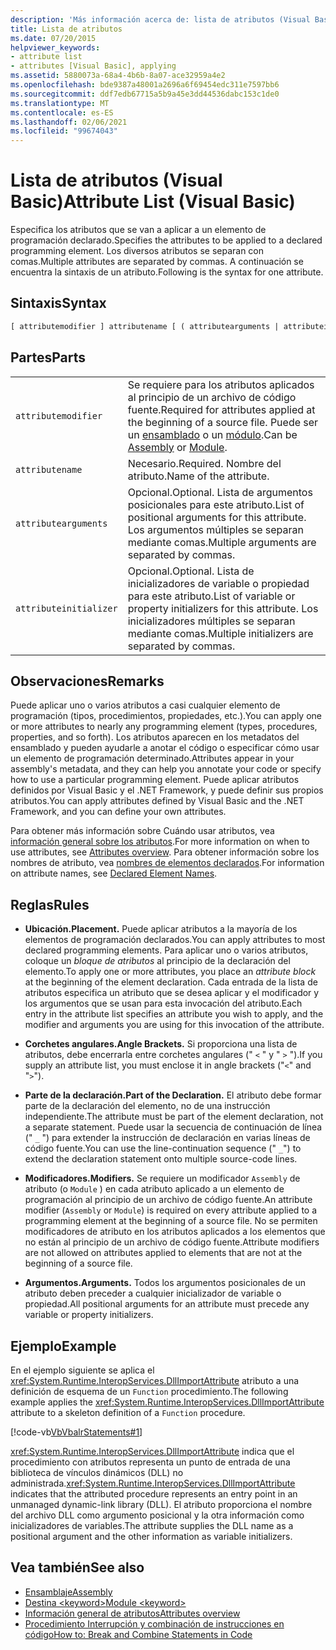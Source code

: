 ```yaml
---
description: 'Más información acerca de: lista de atributos (Visual Basic)'
title: Lista de atributos
ms.date: 07/20/2015
helpviewer_keywords:
- attribute list
- attributes [Visual Basic], applying
ms.assetid: 5880073a-68a4-4b6b-8a07-ace32959a4e2
ms.openlocfilehash: bde9387a48001a2696a6f69454edc311e7597bb6
ms.sourcegitcommit: ddf7edb67715a5b9a45e3dd44536dabc153c1de0
ms.translationtype: MT
ms.contentlocale: es-ES
ms.lasthandoff: 02/06/2021
ms.locfileid: "99674043"
---
```

# <a name="attribute-list-visual-basic"></a><span data-ttu-id="24756-103">Lista de atributos (Visual Basic)</span><span class="sxs-lookup"><span data-stu-id="24756-103">Attribute List (Visual Basic)</span></span>

<span data-ttu-id="24756-104">Especifica los atributos que se van a aplicar a un elemento de programación declarado.</span><span class="sxs-lookup"><span data-stu-id="24756-104">Specifies the attributes to be applied to a declared programming element.</span></span> <span data-ttu-id="24756-105">Los diversos atributos se separan con comas.</span><span class="sxs-lookup"><span data-stu-id="24756-105">Multiple attributes are separated by commas.</span></span> <span data-ttu-id="24756-106">A continuación se encuentra la sintaxis de un atributo.</span><span class="sxs-lookup"><span data-stu-id="24756-106">Following is the syntax for one attribute.</span></span>  
  
## <a name="syntax"></a><span data-ttu-id="24756-107">Sintaxis</span><span class="sxs-lookup"><span data-stu-id="24756-107">Syntax</span></span>  
  
```vb  
[ attributemodifier ] attributename [ ( attributearguments | attributeinitializer ) ]  
```  
  
## <a name="parts"></a><span data-ttu-id="24756-108">Partes</span><span class="sxs-lookup"><span data-stu-id="24756-108">Parts</span></span>  

|||
|---|---|
|`attributemodifier`|<span data-ttu-id="24756-109">Se requiere para los atributos aplicados al principio de un archivo de código fuente.</span><span class="sxs-lookup"><span data-stu-id="24756-109">Required for attributes applied at the beginning of a source file.</span></span> <span data-ttu-id="24756-110">Puede ser un [ensamblado](../modifiers/assembly.md) o un [módulo](../modifiers/module-keyword.md).</span><span class="sxs-lookup"><span data-stu-id="24756-110">Can be [Assembly](../modifiers/assembly.md) or [Module](../modifiers/module-keyword.md).</span></span>|
|`attributename`| <span data-ttu-id="24756-111">Necesario.</span><span class="sxs-lookup"><span data-stu-id="24756-111">Required.</span></span> <span data-ttu-id="24756-112">Nombre del atributo.</span><span class="sxs-lookup"><span data-stu-id="24756-112">Name of the attribute.</span></span>|
|`attributearguments`|<span data-ttu-id="24756-113">Opcional.</span><span class="sxs-lookup"><span data-stu-id="24756-113">Optional.</span></span> <span data-ttu-id="24756-114">Lista de argumentos posicionales para este atributo.</span><span class="sxs-lookup"><span data-stu-id="24756-114">List of positional arguments for this attribute.</span></span> <span data-ttu-id="24756-115">Los argumentos múltiples se separan mediante comas.</span><span class="sxs-lookup"><span data-stu-id="24756-115">Multiple arguments are separated by commas.</span></span>|
|`attributeinitializer`|<span data-ttu-id="24756-116">Opcional.</span><span class="sxs-lookup"><span data-stu-id="24756-116">Optional.</span></span> <span data-ttu-id="24756-117">Lista de inicializadores de variable o propiedad para este atributo.</span><span class="sxs-lookup"><span data-stu-id="24756-117">List of variable or property initializers for this attribute.</span></span> <span data-ttu-id="24756-118">Los inicializadores múltiples se separan mediante comas.</span><span class="sxs-lookup"><span data-stu-id="24756-118">Multiple initializers are separated by commas.</span></span>|
  
## <a name="remarks"></a><span data-ttu-id="24756-119">Observaciones</span><span class="sxs-lookup"><span data-stu-id="24756-119">Remarks</span></span>  

 <span data-ttu-id="24756-120">Puede aplicar uno o varios atributos a casi cualquier elemento de programación (tipos, procedimientos, propiedades, etc.).</span><span class="sxs-lookup"><span data-stu-id="24756-120">You can apply one or more attributes to nearly any programming element (types, procedures, properties, and so forth).</span></span> <span data-ttu-id="24756-121">Los atributos aparecen en los metadatos del ensamblado y pueden ayudarle a anotar el código o especificar cómo usar un elemento de programación determinado.</span><span class="sxs-lookup"><span data-stu-id="24756-121">Attributes appear in your assembly's metadata, and they can help you annotate your code or specify how to use a particular programming element.</span></span> <span data-ttu-id="24756-122">Puede aplicar atributos definidos por Visual Basic y el .NET Framework, y puede definir sus propios atributos.</span><span class="sxs-lookup"><span data-stu-id="24756-122">You can apply attributes defined by Visual Basic and the .NET Framework, and you can define your own attributes.</span></span>  

 <span data-ttu-id="24756-123">Para obtener más información sobre Cuándo usar atributos, vea [información general sobre los atributos](../../programming-guide/concepts/attributes/index.md).</span><span class="sxs-lookup"><span data-stu-id="24756-123">For more information on when to use attributes, see [Attributes overview](../../programming-guide/concepts/attributes/index.md).</span></span> <span data-ttu-id="24756-124">Para obtener información sobre los nombres de atributo, vea [nombres de elementos declarados](../../programming-guide/language-features/declared-elements/declared-element-names.md).</span><span class="sxs-lookup"><span data-stu-id="24756-124">For information on attribute names, see [Declared Element Names](../../programming-guide/language-features/declared-elements/declared-element-names.md).</span></span>  
  
## <a name="rules"></a><span data-ttu-id="24756-125">Reglas</span><span class="sxs-lookup"><span data-stu-id="24756-125">Rules</span></span>  
  
- <span data-ttu-id="24756-126">**Ubicación.**</span><span class="sxs-lookup"><span data-stu-id="24756-126">**Placement.**</span></span> <span data-ttu-id="24756-127">Puede aplicar atributos a la mayoría de los elementos de programación declarados.</span><span class="sxs-lookup"><span data-stu-id="24756-127">You can apply attributes to most declared programming elements.</span></span> <span data-ttu-id="24756-128">Para aplicar uno o varios atributos, coloque un *bloque de atributos* al principio de la declaración del elemento.</span><span class="sxs-lookup"><span data-stu-id="24756-128">To apply one or more attributes, you place an *attribute block* at the beginning of the element declaration.</span></span> <span data-ttu-id="24756-129">Cada entrada de la lista de atributos especifica un atributo que se desea aplicar y el modificador y los argumentos que se usan para esta invocación del atributo.</span><span class="sxs-lookup"><span data-stu-id="24756-129">Each entry in the attribute list specifies an attribute you wish to apply, and the modifier and arguments you are using for this invocation of the attribute.</span></span>  
  
- <span data-ttu-id="24756-130">**Corchetes angulares.**</span><span class="sxs-lookup"><span data-stu-id="24756-130">**Angle Brackets.**</span></span> <span data-ttu-id="24756-131">Si proporciona una lista de atributos, debe encerrarla entre corchetes angulares (" `<` " y " `>` ").</span><span class="sxs-lookup"><span data-stu-id="24756-131">If you supply an attribute list, you must enclose it in angle brackets ("`<`" and "`>`").</span></span>  
  
- <span data-ttu-id="24756-132">**Parte de la declaración.**</span><span class="sxs-lookup"><span data-stu-id="24756-132">**Part of the Declaration.**</span></span> <span data-ttu-id="24756-133">El atributo debe formar parte de la declaración del elemento, no de una instrucción independiente.</span><span class="sxs-lookup"><span data-stu-id="24756-133">The attribute must be part of the element declaration, not a separate statement.</span></span> <span data-ttu-id="24756-134">Puede usar la secuencia de continuación de línea (" `_` ") para extender la instrucción de declaración en varias líneas de código fuente.</span><span class="sxs-lookup"><span data-stu-id="24756-134">You can use the line-continuation sequence (" `_`") to extend the declaration statement onto multiple source-code lines.</span></span>  
  
- <span data-ttu-id="24756-135">**Modificadores.**</span><span class="sxs-lookup"><span data-stu-id="24756-135">**Modifiers.**</span></span> <span data-ttu-id="24756-136">Se requiere un modificador `Assembly` de atributo (o `Module` ) en cada atributo aplicado a un elemento de programación al principio de un archivo de código fuente.</span><span class="sxs-lookup"><span data-stu-id="24756-136">An attribute modifier (`Assembly` or `Module`) is required on every attribute applied to a programming element at the beginning of a source file.</span></span> <span data-ttu-id="24756-137">No se permiten modificadores de atributo en los atributos aplicados a los elementos que no están al principio de un archivo de código fuente.</span><span class="sxs-lookup"><span data-stu-id="24756-137">Attribute modifiers are not allowed on attributes applied to elements that are not at the beginning of a source file.</span></span>  
  
- <span data-ttu-id="24756-138">**Argumentos.**</span><span class="sxs-lookup"><span data-stu-id="24756-138">**Arguments.**</span></span> <span data-ttu-id="24756-139">Todos los argumentos posicionales de un atributo deben preceder a cualquier inicializador de variable o propiedad.</span><span class="sxs-lookup"><span data-stu-id="24756-139">All positional arguments for an attribute must precede any variable or property initializers.</span></span>  
  
## <a name="example"></a><span data-ttu-id="24756-140">Ejemplo</span><span class="sxs-lookup"><span data-stu-id="24756-140">Example</span></span>  

 <span data-ttu-id="24756-141">En el ejemplo siguiente se aplica el <xref:System.Runtime.InteropServices.DllImportAttribute> atributo a una definición de esquema de un `Function` procedimiento.</span><span class="sxs-lookup"><span data-stu-id="24756-141">The following example applies the <xref:System.Runtime.InteropServices.DllImportAttribute> attribute to a skeleton definition of a `Function` procedure.</span></span>  
  
 [!code-vb[VbVbalrStatements#1](~/samples/snippets/visualbasic/VS_Snippets_VBCSharp/VbVbalrStatements/VB/Class1.vb#1)]  
  
 <span data-ttu-id="24756-142"><xref:System.Runtime.InteropServices.DllImportAttribute> indica que el procedimiento con atributos representa un punto de entrada de una biblioteca de vínculos dinámicos (DLL) no administrada.</span><span class="sxs-lookup"><span data-stu-id="24756-142"><xref:System.Runtime.InteropServices.DllImportAttribute> indicates that the attributed procedure represents an entry point in an unmanaged dynamic-link library (DLL).</span></span> <span data-ttu-id="24756-143">El atributo proporciona el nombre del archivo DLL como argumento posicional y la otra información como inicializadores de variables.</span><span class="sxs-lookup"><span data-stu-id="24756-143">The attribute supplies the DLL name as a positional argument and the other information as variable initializers.</span></span>  
  
## <a name="see-also"></a><span data-ttu-id="24756-144">Vea también</span><span class="sxs-lookup"><span data-stu-id="24756-144">See also</span></span>

- [<span data-ttu-id="24756-145">Ensamblaje</span><span class="sxs-lookup"><span data-stu-id="24756-145">Assembly</span></span>](../modifiers/assembly.md)
- [<span data-ttu-id="24756-146">Destina \<keyword></span><span class="sxs-lookup"><span data-stu-id="24756-146">Module \<keyword></span></span>](../modifiers/module-keyword.md)
- [<span data-ttu-id="24756-147">Información general de atributos</span><span class="sxs-lookup"><span data-stu-id="24756-147">Attributes overview</span></span>](../../programming-guide/concepts/attributes/index.md)
- [<span data-ttu-id="24756-148">Procedimiento Interrupción y combinación de instrucciones en código</span><span class="sxs-lookup"><span data-stu-id="24756-148">How to: Break and Combine Statements in Code</span></span>](../../programming-guide/program-structure/how-to-break-and-combine-statements-in-code.md)
